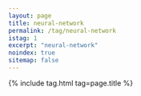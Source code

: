 ```yaml
---
layout: page
title: neural-network
permalink: /tag/neural-network
istag: 1
excerpt: "neural-network"
noindex: true
sitemap: false
---
```


{% include tag.html tag=page.title %}
